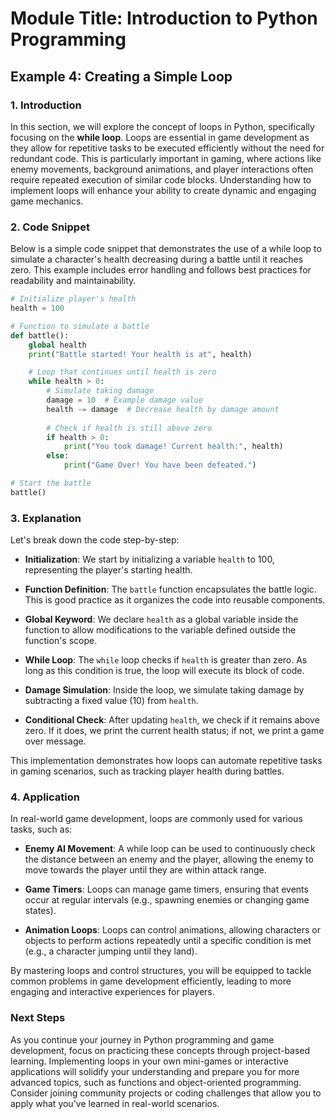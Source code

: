 # Module Title: Introduction to Python Programming

## Example 4: Creating a Simple Loop

### 1. Introduction
In this section, we will explore the concept of loops in Python, specifically focusing on the **while loop**. Loops are essential in game development as they allow for repetitive tasks to be executed efficiently without the need for redundant code. This is particularly important in gaming, where actions like enemy movements, background animations, and player interactions often require repeated execution of similar code blocks. Understanding how to implement loops will enhance your ability to create dynamic and engaging game mechanics.

### 2. Code Snippet
Below is a simple code snippet that demonstrates the use of a while loop to simulate a character's health decreasing during a battle until it reaches zero. This example includes error handling and follows best practices for readability and maintainability.

```python
# Initialize player's health
health = 100

# Function to simulate a battle
def battle():
    global health
    print("Battle started! Your health is at", health)

    # Loop that continues until health is zero
    while health > 0:
        # Simulate taking damage
        damage = 10  # Example damage value
        health -= damage  # Decrease health by damage amount
        
        # Check if health is still above zero
        if health > 0:
            print("You took damage! Current health:", health)
        else:
            print("Game Over! You have been defeated.")

# Start the battle
battle()
```

### 3. Explanation
Let's break down the code step-by-step:

- **Initialization**: We start by initializing a variable `health` to 100, representing the player's starting health.
  
- **Function Definition**: The `battle` function encapsulates the battle logic. This is good practice as it organizes the code into reusable components.

- **Global Keyword**: We declare `health` as a global variable inside the function to allow modifications to the variable defined outside the function's scope.

- **While Loop**: The `while` loop checks if `health` is greater than zero. As long as this condition is true, the loop will execute its block of code.

- **Damage Simulation**: Inside the loop, we simulate taking damage by subtracting a fixed value (10) from `health`.

- **Conditional Check**: After updating `health`, we check if it remains above zero. If it does, we print the current health status; if not, we print a game over message.

This implementation demonstrates how loops can automate repetitive tasks in gaming scenarios, such as tracking player health during battles.

### 4. Application
In real-world game development, loops are commonly used for various tasks, such as:

- **Enemy AI Movement**: A while loop can be used to continuously check the distance between an enemy and the player, allowing the enemy to move towards the player until they are within attack range.

- **Game Timers**: Loops can manage game timers, ensuring that events occur at regular intervals (e.g., spawning enemies or changing game states).

- **Animation Loops**: Loops can control animations, allowing characters or objects to perform actions repeatedly until a specific condition is met (e.g., a character jumping until they land).

By mastering loops and control structures, you will be equipped to tackle common problems in game development efficiently, leading to more engaging and interactive experiences for players.

### Next Steps
As you continue your journey in Python programming and game development, focus on practicing these concepts through project-based learning. Implementing loops in your own mini-games or interactive applications will solidify your understanding and prepare you for more advanced topics, such as functions and object-oriented programming. Consider joining community projects or coding challenges that allow you to apply what you've learned in real-world scenarios.